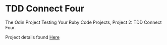 # TDD Connect Four
The Odin Project Testing Your Ruby Code Projects, Project 2: TDD Connect Four.

Project details found <a href=https://www.theodinproject.com/courses/ruby-programming/lessons/testing-your-ruby-code#project-tdd-connect-four> Here </a>
